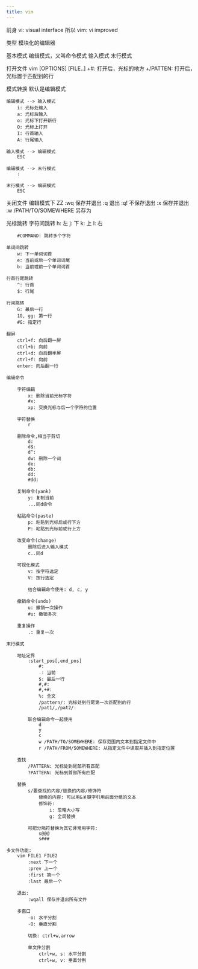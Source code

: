 ```yaml
---
title: vim
---
```


前身 vi: visual interface
所以 vim: vi improved

类型
    模块化的编辑器

基本模式
    编辑模式，又叫命令模式
    输入模式
    末行模式

打开文件
    vim [OPTIONS] [FILE..]
        +#: 打开后，光标的地方
        +/PATTEN: 打开后，光标置于匹配到的行

模式转换
    默认是编辑模式

    编辑模式 --> 输入模式
        i: 光标处输入
        a: 光标后输入
        o: 光标下打开新行
        O: 光标上打开
        I: 行首输入
        A: 行尾输入

    输入模式 --> 编辑模式
        ESC

    编辑模式 --> 末行模式
        :

    末行模式 --> 编辑模式
        ESC

关闭文件
    编辑模式下
    ZZ
    :wq 保存并退出
    :q 退出
    :q! 不保存退出
    :x 保存并退出
    :w /PATH/TO/SOMEWHERE 另存为 

光标跳转
    字符间跳转
        h: 左
        j: 下
        k: 上
        l: 右

        #COMMAND: 跳转多个字符

    单词间跳转
        w: 下一单词词首
        e: 当前或后一个单词词尾
        b: 当前或前一个单词词首

    行首行尾跳转
        ^: 行首
        $: 行尾

    行间跳转
        G: 最后一行
        1G, gg: 第一行
        #G: 指定行 

    翻屏
        ctrl+f: 向后翻一屏
        ctrl+b: 向前
        ctrl+d: 向后翻半屏
        ctrl+f: 向前
        enter: 向后翻一行

    编辑命令

        字符编辑
            x: 删除当前光标字符
            #x: 
            xp: 交换光标与后一个字符的位置

        字符替换
            r

        删除命令,相当于剪切
            d: 
            d$: 
            d^: 
            dw: 删除一个词
            de:
            db:
            dd:
            #dd: 

        复制命令(yank)
            y: 复制当前
            ...同d命令

        粘贴命令(paste)
            p: 粘贴到光标后或行下方
            P: 粘贴到光标前或行上方

        改变命令(change)
            删除后进入输入模式
            c..同d

        可视化模式
            v: 按字符选定
            V: 按行选定

            结合编辑命令使用: d, c, y

        撤销命令(undo)
            u: 撤销一次操作
            #u: 撤销多次
            
        重复操作
            .: 重复一次
        
    末行模式

        地址定界
            :start_pos[,end_pos]
                #: 
                .: 当前
                $: 最后一行
                #,#:
                #,+#: 
                %: 全文
                /pattern/: 光标处到行尾第一次匹配到的行
                /pat1/,/pat2/: 
            
            联合编辑命令一起使用
                d
                y
                c
                w /PATH/TO/SOMEWHERE: 保存范围内文本到指定文件中
                r /PATH/FROM/SOMEWHERE: 从指定文件中读取并插入到指定位置
            
        查找
            /PATTERN: 光标处到尾部所有匹配
            ?PATTERN: 光标到首部所有匹配

        替换
            s/要查找的内容/替换的内容/修饰符
                替换的内容: 可以用&关键字引用前面分组的文本
                修饰符:
                    i: 忽略大小写
                    g: 全局替换
            
            可把分隔符替换为其它非常用字符:
                s@@@
                s###
            
    多文件功能:
        vim FILE1 FILE2
            :next 下一个
            :prev 上一个
            :first 第一个
            :last 最后一个

        退出:
            :wqall 保存并退出所有文件

        多窗口
            -o: 水平分割
            -O: 垂直分割

            切换: ctrl+w,arrow

            单文件分割
                ctrl+w, s: 水平分割
                ctrl+w, v: 垂直分割

    